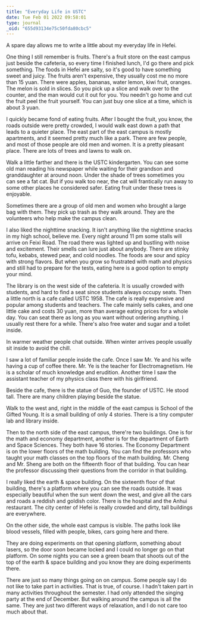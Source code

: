 ```yaml
---
title: "Everyday Life in USTC"
date: Tue Feb 01 2022 09:58:01
type: journal
_oid: "655d93134e75c50fda80cbc5"
---
```

A spare day allows me to write a little about my everyday life in Hefei.

One thing I still remember is fruits. There\'s a fruit store on the east
campus just beside the cafeteria, so every time I finished lunch, I\'d
go there and pick something. The foods in Hefei are salty, so it\'s good
to have something sweet and juicy. The fruits aren\'t expensive, they
usually cost me no more than 15 yuan. There were apples, bananas, water
lemon, kiwi fruit, oranges. The melon is sold in slices. So you pick up
a slice and walk over to the counter, and the man would cut it out for
you. You needn\'t go home and cut the fruit peel the fruit yourself. You
can just buy one slice at a time, which is about 3 yuan.

I quickly became fond of eating fruits. After I bought the fruit, you
know, the roads outside were pretty crowded, I would walk east down a
path that leads to a quieter place. The east part of the east campus is
mostly apartments, and it seemed pretty much like a park. There are few
people, and most of those people are old men and women. It is a pretty
pleasant place. There are lots of trees and lawns to walk on.

Walk a little farther and there is the USTC kindergarten. You can see
some old man reading his newspaper while waiting for their grandson and
granddaughter at around noon. Under the shade of trees sometimes you can
see a fat cat. But if you walk too near, the cat will frantically run
away to some other places he considered safer. Eating fruit under these
trees is enjoyable.

Sometimes there are a group of old men and women who brought a large bag
with them. They pick up trash as they walk around. They are the
volunteers who help make the campus clean.

I also liked the nighttime snacking. It isn\'t anything like the
nighttime snacks in my high school, believe me. Every night around 11 pm
some stalls will arrive on Feixi Road. The road there was lighted up and
bustling with noise and excitement. Their smells can lure just about
anybody. There are stinky tofu, kebabs, stewed pear, and cold noodles.
The foods are sour and spicy with strong flavors. But when you grow so
frustrated with math and physics and still had to prepare for the tests,
eating here is a good option to empty your mind.

The library is on the west side of the cafeteria. It is usually crowded
with students, and hard to find a seat since students always occupy
seats. Then a little north is a cafe called USTC 1958. The cafe is
really expensive and popular among students and teachers. The cafe
mainly sells cakes, and one little cake and costs 30 yuan, more than
average eating prices for a whole day. You can seat there as long as you
want without ordering anything. I usually rest there for a while.
There\'s also free water and sugar and a toilet inside.

In warmer weather people chat outside. When winter arrives people
usually sit inside to avoid the chill.

I saw a lot of familiar people inside the cafe. Once I saw Mr. Ye and
his wife having a cup of coffee there. Mr. Ye is the teacher for
Electromagnetism. He is a scholar of much knowledge and erudition.
Another time I saw the assistant teacher of my physics class there with
his girlfriend.

Beside the cafe, there is the statue of Guo, the founder of USTC. He
stood tall. There are many children playing beside the statue.

Walk to the west and, right in the middle of the east campus is School
of the Gifted Young. It is a small building of only 4 stories. There is
a tiny computer lab and library inside.

Then to the north side of the east campus, there\'re two buildings. One
is for the math and economy department, another is for the department of
Earth and Space Sciences. They both have 16 stories. The Economy
Department is on the lower floors of the math building. You can find the
professors who taught your math classes on the top floors of the math
building. Mr. Cheng and Mr. Sheng are both on the fifteenth floor of
that building. You can hear the professor discussing their questions
from the corridor in that building.

I really liked the earth & space building. On the sixteenth floor of
that building, there\'s a platform where you can see the roads outside.
It was especially beautiful when the sun went down the west, and give
all the cars and roads a reddish and goldish color. There is the
hospital and the Anhui restaurant. The city center of Hefei is really
crowded and dirty, tall buildings are everywhere.

On the other side, the whole east campus is visible. The paths look like
blood vessels, filled with people, bikes, cars going here and there.

They are doing experiments on that opening platform, something about
lasers, so the door soon became locked and I could no longer go on that
platform. On some nights you can see a green beam that shoots out of the
top of the earth & space building and you know they are doing
experiments there.

There are just so many things going on on campus. Some people say I do
not like to take part in activities. That is true, of course. I hadn\'t
taken part in many activities throughout the semester. I had only
attended the singing party at the end of December. But walking around
the campus is all the same. They are just two different ways of
relaxation, and I do not care too much about that.
